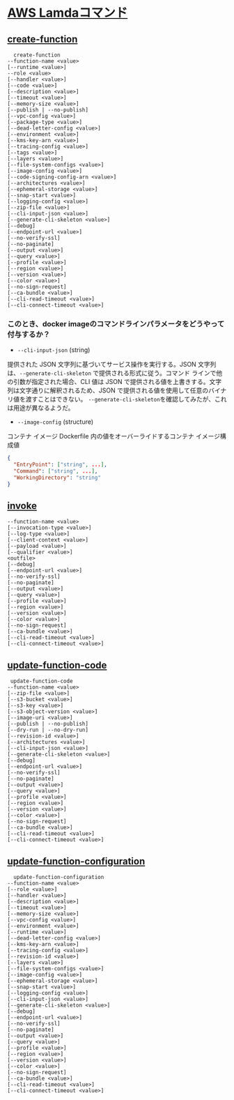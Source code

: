 # [AWS Lamdaコマンド](https://docs.aws.amazon.com/cli/latest/reference/lambda/)

## [create-function](https://docs.aws.amazon.com/cli/latest/reference/lambda/create-function.html)

```
  create-function
--function-name <value>
[--runtime <value>]
--role <value>
[--handler <value>]
[--code <value>]
[--description <value>]
[--timeout <value>]
[--memory-size <value>]
[--publish | --no-publish]
[--vpc-config <value>]
[--package-type <value>]
[--dead-letter-config <value>]
[--environment <value>]
[--kms-key-arn <value>]
[--tracing-config <value>]
[--tags <value>]
[--layers <value>]
[--file-system-configs <value>]
[--image-config <value>]
[--code-signing-config-arn <value>]
[--architectures <value>]
[--ephemeral-storage <value>]
[--snap-start <value>]
[--logging-config <value>]
[--zip-file <value>]
[--cli-input-json <value>]
[--generate-cli-skeleton <value>]
[--debug]
[--endpoint-url <value>]
[--no-verify-ssl]
[--no-paginate]
[--output <value>]
[--query <value>]
[--profile <value>]
[--region <value>]
[--version <value>]
[--color <value>]
[--no-sign-request]
[--ca-bundle <value>]
[--cli-read-timeout <value>]
[--cli-connect-timeout <value>]
```

### このとき、docker imageのコマンドラインパラメータをどうやって付与するか？

- `--cli-input-json` (string)

提供された JSON 文字列に基づいてサービス操作を実行する。JSON 文字列は、`--generate-cli-skeleton` で提供される形式に従う。コマンド ラインで他の引数が指定された場合、CLI 値は JSON で提供される値を上書きする。文字列は文字通りに解釈されるため、JSON で提供される値を使用して任意のバイナリ値を渡すことはできない。
`--generate-cli-skeleton`を確認してみたが、これは用途が異なるようだ。  

- `--image-config` (structure)

コンテナ イメージ Dockerfile 内の値をオーバーライドするコンテナ イメージ構成値

```json
{
  "EntryPoint": ["string", ...],
  "Command": ["string", ...],
  "WorkingDirectory": "string"
}
```

## [invoke](https://docs.aws.amazon.com/cli/latest/reference/lambda/invoke.html)

```
--function-name <value>
[--invocation-type <value>]
[--log-type <value>]
[--client-context <value>]
[--payload <value>]
[--qualifier <value>]
<outfile>
[--debug]
[--endpoint-url <value>]
[--no-verify-ssl]
[--no-paginate]
[--output <value>]
[--query <value>]
[--profile <value>]
[--region <value>]
[--version <value>]
[--color <value>]
[--no-sign-request]
[--ca-bundle <value>]
[--cli-read-timeout <value>]
[--cli-connect-timeout <value>]
```

## [update-function-code](https://docs.aws.amazon.com/cli/latest/reference/lambda/update-function-code.html)

```
 update-function-code
--function-name <value>
[--zip-file <value>]
[--s3-bucket <value>]
[--s3-key <value>]
[--s3-object-version <value>]
[--image-uri <value>]
[--publish | --no-publish]
[--dry-run | --no-dry-run]
[--revision-id <value>]
[--architectures <value>]
[--cli-input-json <value>]
[--generate-cli-skeleton <value>]
[--debug]
[--endpoint-url <value>]
[--no-verify-ssl]
[--no-paginate]
[--output <value>]
[--query <value>]
[--profile <value>]
[--region <value>]
[--version <value>]
[--color <value>]
[--no-sign-request]
[--ca-bundle <value>]
[--cli-read-timeout <value>]
[--cli-connect-timeout <value>]
```

## [update-function-configuration](https://docs.aws.amazon.com/cli/latest/reference/lambda/update-function-configuration.html)

```
  update-function-configuration
--function-name <value>
[--role <value>]
[--handler <value>]
[--description <value>]
[--timeout <value>]
[--memory-size <value>]
[--vpc-config <value>]
[--environment <value>]
[--runtime <value>]
[--dead-letter-config <value>]
[--kms-key-arn <value>]
[--tracing-config <value>]
[--revision-id <value>]
[--layers <value>]
[--file-system-configs <value>]
[--image-config <value>]
[--ephemeral-storage <value>]
[--snap-start <value>]
[--logging-config <value>]
[--cli-input-json <value>]
[--generate-cli-skeleton <value>]
[--debug]
[--endpoint-url <value>]
[--no-verify-ssl]
[--no-paginate]
[--output <value>]
[--query <value>]
[--profile <value>]
[--region <value>]
[--version <value>]
[--color <value>]
[--no-sign-request]
[--ca-bundle <value>]
[--cli-read-timeout <value>]
[--cli-connect-timeout <value>]
```
